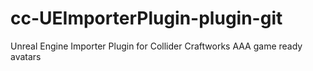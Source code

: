 # cc-UEImporterPlugin-plugin-git
Unreal Engine Importer Plugin for Collider Craftworks AAA game ready avatars
